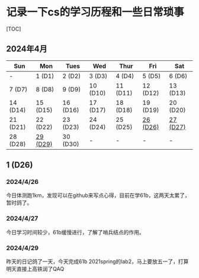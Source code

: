 # 记录一下cs的学习历程和一些日常琐事

[TOC]
## 2024年4月
| Sun | Mon | Tues | Wed | Thur | Fri | Sat |
| --- | --- | ---  | --- | ---  | --- | --- |
| - | 1 (D1) | 2 (D2) | 3 (D3) | 4 (D4) | 5 (D5) | 6 (D6) |
| 7 (D7) | 8 (D8) | 9 (D9) | 10 (D10) | 11 (D11) | 12 (D12) | 13 (D13) |
| 14 (D14) | 15 (D15) | 16 (D16) | 17 (D17) | 18 (D18) | 19 (D19) | 20 (D20) |
| 21 (D21) | 22 (D22) | 23 (D23) | 24 (D24) | 25 (D25) | [26 (D26)](#26-d26) | [27 (D27)](#27-d27) |
| 28 (D28) | [29 (D29)](#29-d29) | 30 (D30) | - | - | - | - |

## 1 (D26) <a name="1-d1"></a>

### 2024/4/26  
今日体测跑1km，发现可以在github来写点心得，目前在学61b，这两天太累了，暂时鸽了。

### 2024/4/27
今日学习时间较少，61b缓慢进行，了解了哨兵结点的作用。

### 2024/4/29
昨天的日记鸽了一天，今天完成61b 2021spring的lab2，马上要放五一了，打算明天直接上高铁润了QAQ